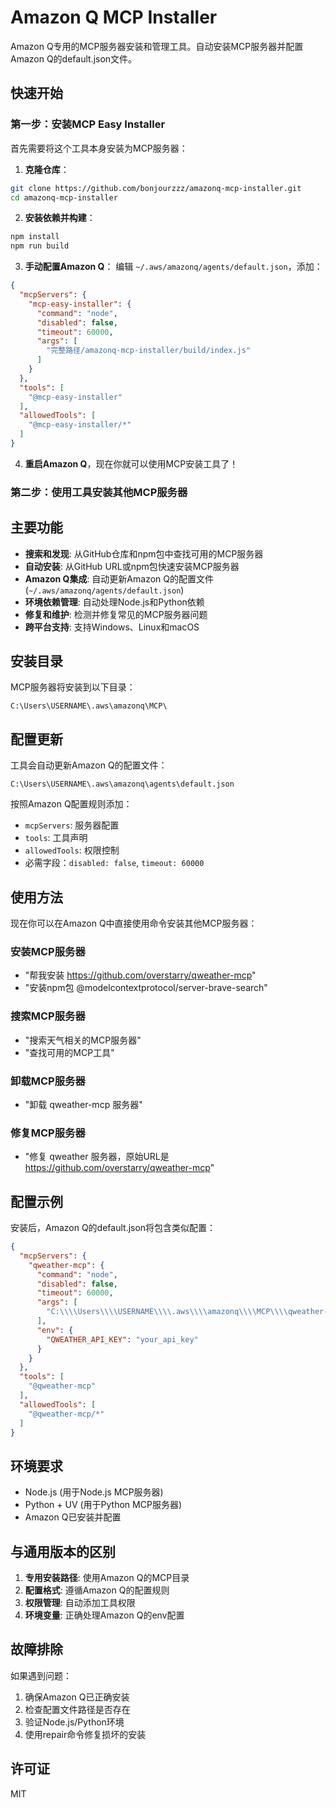 # Amazon Q MCP Installer

Amazon Q专用的MCP服务器安装和管理工具。自动安装MCP服务器并配置Amazon Q的default.json文件。

## 快速开始

### 第一步：安装MCP Easy Installer

首先需要将这个工具本身安装为MCP服务器：

1. **克隆仓库**：
```bash
git clone https://github.com/bonjourzzz/amazonq-mcp-installer.git
cd amazonq-mcp-installer
```

2. **安装依赖并构建**：
```bash
npm install
npm run build
```

3. **手动配置Amazon Q**：
编辑 `~/.aws/amazonq/agents/default.json`，添加：
```json
{
  "mcpServers": {
    "mcp-easy-installer": {
      "command": "node",
      "disabled": false,
      "timeout": 60000,
      "args": [
        "完整路径/amazonq-mcp-installer/build/index.js"
      ]
    }
  },
  "tools": [
    "@mcp-easy-installer"
  ],
  "allowedTools": [
    "@mcp-easy-installer/*"
  ]
}
```

4. **重启Amazon Q**，现在你就可以使用MCP安装工具了！

### 第二步：使用工具安装其他MCP服务器

## 主要功能

- **搜索和发现**: 从GitHub仓库和npm包中查找可用的MCP服务器
- **自动安装**: 从GitHub URL或npm包快速安装MCP服务器
- **Amazon Q集成**: 自动更新Amazon Q的配置文件 (`~/.aws/amazonq/agents/default.json`)
- **环境依赖管理**: 自动处理Node.js和Python依赖
- **修复和维护**: 检测并修复常见的MCP服务器问题
- **跨平台支持**: 支持Windows、Linux和macOS

## 安装目录

MCP服务器将安装到以下目录：
```
C:\Users\USERNAME\.aws\amazonq\MCP\
```

## 配置更新

工具会自动更新Amazon Q的配置文件：
```
C:\Users\USERNAME\.aws\amazonq\agents\default.json
```

按照Amazon Q配置规则添加：
- `mcpServers`: 服务器配置
- `tools`: 工具声明
- `allowedTools`: 权限控制
- 必需字段：`disabled: false`, `timeout: 60000`

## 使用方法

现在你可以在Amazon Q中直接使用命令安装其他MCP服务器：

### 安装MCP服务器
- "帮我安装 https://github.com/overstarry/qweather-mcp"
- "安装npm包 @modelcontextprotocol/server-brave-search"

### 搜索MCP服务器
- "搜索天气相关的MCP服务器"
- "查找可用的MCP工具"

### 卸载MCP服务器
- "卸载 qweather-mcp 服务器"

### 修复MCP服务器
- "修复 qweather 服务器，原始URL是 https://github.com/overstarry/qweather-mcp"

## 配置示例

安装后，Amazon Q的default.json将包含类似配置：

```json
{
  "mcpServers": {
    "qweather-mcp": {
      "command": "node",
      "disabled": false,
      "timeout": 60000,
      "args": [
        "C:\\\\Users\\\\USERNAME\\\\.aws\\\\amazonq\\\\MCP\\\\qweather-mcp\\\\dist\\\\index.js"
      ],
      "env": {
        "QWEATHER_API_KEY": "your_api_key"
      }
    }
  },
  "tools": [
    "@qweather-mcp"
  ],
  "allowedTools": [
    "@qweather-mcp/*"
  ]
}
```

## 环境要求

- Node.js (用于Node.js MCP服务器)
- Python + UV (用于Python MCP服务器)
- Amazon Q已安装并配置

## 与通用版本的区别

1. **专用安装路径**: 使用Amazon Q的MCP目录
2. **配置格式**: 遵循Amazon Q的配置规则
3. **权限管理**: 自动添加工具权限
4. **环境变量**: 正确处理Amazon Q的env配置

## 故障排除

如果遇到问题：
1. 确保Amazon Q已正确安装
2. 检查配置文件路径是否存在
3. 验证Node.js/Python环境
4. 使用repair命令修复损坏的安装

## 许可证

MIT